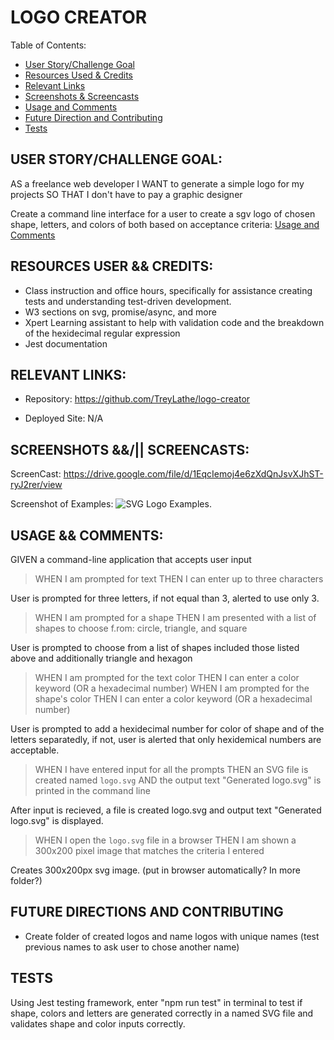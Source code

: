 # LOGO CREATOR
Table of Contents:
- [User Story/Challenge Goal](#user-storychallenge-goal)
- [Resources Used & Credits](#resources-user--credits)
- [Relevant Links](#relevant-links)
- [Screenshots & Screencasts](#screenshots--screencasts)
- [Usage and Comments](#usage--comments)
- [Future Direction and Contributing](#future-directions-and-contributing)
- [Tests](#tests)

## USER STORY/CHALLENGE GOAL:
 AS a freelance web developer
I WANT to generate a simple logo for my projects
SO THAT I don't have to pay a graphic designer

Create a command line interface for a user to create a sgv logo of chosen shape, letters, and colors of both based on acceptance criteria: [Usage and Comments](#usage--comments)

## RESOURCES USER && CREDITS:
- Class instruction and office hours, specifically for assistance creating tests and understanding test-driven development.
- W3 sections on svg, promise/async, and more
- Xpert Learning assistant to help with validation code and the breakdown of the hexidecimal regular expression
- Jest documentation


## RELEVANT LINKS:
- Repository: https://github.com/TreyLathe/logo-creator

- Deployed Site: N/A

## SCREENSHOTS &&/|| SCREENCASTS:
ScreenCast: https://drive.google.com/file/d/1EqcIemoj4e6zXdQnJsvXJhST-ryJ2rer/view

Screenshot of Examples:
![SVG Logo Examples](./examples/Screenshot%202024-01-24%20at%205.17.17 PM.png).


## USAGE && COMMENTS:

GIVEN a command-line application that accepts user input

> WHEN I am prompted for text
THEN I can enter up to three characters

User is prompted for three letters, if not equal than 3, alerted to use only 3. 

>WHEN I am prompted for a shape
THEN I am presented with a list of shapes to choose f.rom: circle, triangle, and square

User is prompted to choose from a list of shapes included those listed above and additionally triangle and hexagon

> WHEN I am prompted for the text color
THEN I can enter a color keyword (OR a hexadecimal number)
> WHEN I am prompted for the shape's color
THEN I can enter a color keyword (OR a hexadecimal number)

User is prompted to add a hexidecimal number for color of shape and of the letters separatedly, if not, user is alerted that only hexidemical numbers are acceptable.  


>WHEN I have entered input for all the prompts
THEN an SVG file is created named `logo.svg`
AND the output text "Generated logo.svg" is printed in the command line

After input is recieved, a file is created logo.svg and output text "Generated logo.svg" is displayed. 

>WHEN I open the `logo.svg` file in a browser
THEN I am shown a 300x200 pixel image that matches the criteria I entered

Creates 300x200px svg image. (put in browser automatically? In more folder?)

## FUTURE DIRECTIONS AND CONTRIBUTING

- Create folder of created logos and name logos with unique names (test previous names to ask user to chose another name)

## TESTS

Using Jest testing framework, enter "npm run test" in terminal to test if shape, colors and letters are generated correctly in a named SVG file and validates shape and color inputs correctly. 